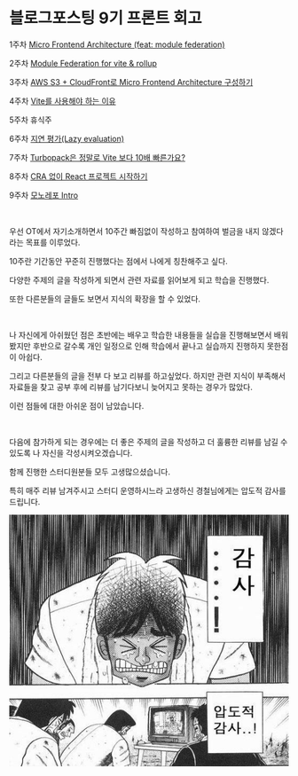 # 블로그포스팅 9기 프론트 회고

1주차 [Micro Frontend Architecture (feat: module federation)](https://github.com/Meet-Coder-Study/posting-review/blob/master/taekyeom/2022-09-22-module-federation-for-mfa.md)

2주차 [Module Federation for vite & rollup](https://github.com/Meet-Coder-Study/posting-review/blob/master/taekyeom/2022-09-29-module-federation-for-vite-and-rollup.md#module-federation-for-vite--rollup)

3주차 [AWS S3 + CloudFront로 Micro Frontend Architecture 구성하기](https://github.com/Meet-Coder-Study/posting-review/blob/master/taekyeom/2022-10-06-aws-s3-and-cloudfront-for-micro-frontend.md)

4주차 [Vite를 사용해야 하는 이유](https://github.com/Meet-Coder-Study/posting-review/blob/master/taekyeom/2022-10-13-why-vite.md)

5주차 휴식주

6주차 [지연 평가(Lazy evaluation)](https://github.com/Meet-Coder-Study/posting-review/blob/master/taekyeom/2022-10-27-lazy-evaluation.md)

7주차 [Turbopack은 정말로 Vite 보다 10배 빠른가요?](https://github.com/Meet-Coder-Study/posting-review/blob/master/taekyeom/2022-11-03-turbopack-fater-than-vite.md)

8주차 [CRA 없이 React 프로젝트 시작하기](https://github.com/Meet-Coder-Study/posting-review/blob/master/taekyeom/2022-11-10-react-start-kit-without-cra.md)

9주차 [모노레포 Intro](https://github.com/Meet-Coder-Study/posting-review/blob/master/taekyeom/2022-11-17-monorepo_intro.md)

<br>

우선 OT에서 자기소개하면서 10주간 빠짐없이 작성하고 참여하여 벌금을 내지 않겠다라는 목표를 이루었다.

10주란 기간동안 꾸준히 진행했다는 점에서 나에게 칭찬해주고 싶다.

다양한 주제의 글을 작성하게 되면서 관련 자료를 읽어보게 되고 학습을 진행했다. 

또한 다른분들의 글들도 보면서 지식의 확장을 할 수 있었다.

<br>

나 자신에게 아쉬웠던 점은 초반에는 배우고 학습한 내용들을 실습을 진행해보면서 배워봤지만 후반으로 갈수록 개인 일정으로 인해 학습에서 끝나고 실습까지 진행하지 못한점이 아쉽다.

그리고 다른분들의 글을 전부 다 보고 리뷰를 하고싶었다. 하지만 관련 지식이 부족해서 자료들을 찾고 공부 후에 리뷰를 남기다보니 늦어지고 못하는 경우가 많았다.

이런 점들에 대한 아쉬운 점이 남았습니다. 

<br>

다음에 참가하게 되는 경우에는 더 좋은 주제의 글을 작성하고 더 훌륭한 리뷰를 남길 수 있도록 나 자신을 각성시켜오겠습니다.

함께 진행한 스터디원분들 모두 고생많으셨습니다.

특히 매주 리뷰 남겨주시고 스터디 운영하시느라 고생하신 경철님에게는 압도적 감사를 드립니다.

![thankyou](https://raw.githubusercontent.com/Meet-Coder-Study/posting-review/taekyeom/taekyeom/thankyou.png.jpg)

